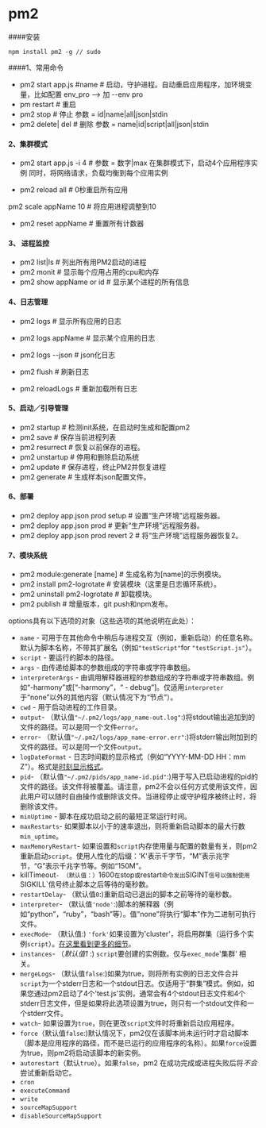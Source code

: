 # pm2

####安装

```npm
npm install pm2 -g // sudo
```

####1、常用命令

* pm2  start app.js #name                   # 启动，守护进程。自动重启应用程序，加环境变量，比如配置 env_pro  --> 加 --env pro
* pm restart                                # 重启
* pm2 stop                                  # 停止 参数 = id|name|all|json|stdin
* pm2 delete| del                      # 删除  参数 = name|id|script|all|json|stdin

#### 2、集群模式

* pm2 start app.js  -i 4               # 参数 = 数字|max    在集群模式下，启动4个应用程序实例 同时，将网络请求，负载均衡到每个应用实例

*  pm2 reload all                         # 0秒重启所有应用 

  pm2 scale appName 10         # 将应用进程调整到10

*  pm2 reset appName              # 重置所有计数器

#### 3、 进程监控

* pm2 list|ls                               # 列出所有用PM2启动的进程
* pm2 monit                              # 显示每个应用占用的cpu和内存
* pm2 show appName or id   # 显示某个进程的所有信息

#### 4、日志管理

* pm2 logs                          # 显示所有应用的日志  

* pm2 logs appName       # 显示某个应用的日志 

* pm2 logs --json               # json化日志 

* pm2 flush                        #  刷新日志

* pm2 reloadLogs             # 重新加载所有日志

#### 5、启动／引导管理 

* pm2 startup                    # 检测init系统，在启动时生成和配置pm2
* pm2 save                         # 保存当前进程列表
* pm2 resurrect                 # 恢复以前保存的进程。
* pm2 unstartup               # 停用和删除启动系统
* pm2 update                    # 保存进程，终止PM2并恢复进程
* pm2 generate                 # 生成样本json配置文件。

#### 6、部署

* pm2 deploy app.json prod setup       # 设置“生产环境”远程服务器。
* pm2 deploy app.json prod                  # 更新“生产环境”远程服务器。 
* pm2 deploy app.json prod revert 2   # 将“生产环境”远程服务器恢复2。

#### 7、模块系统

* pm2 module:generate [name]    # 生成名称为[name]的示例模块。
* pm2 install pm2-logrotate           # 安装模块（这里是日志循环系统）。
* pm2 uninstall pm2-logrotate      # 卸载模块。
* pm2 publish                                  # 增量版本，git push和npm发布。



options具有以下选项的对象（这些选项的其他说明在此处）：

- `name` - 可用于在其他命令中稍后与进程交互（例如，重新启动）的任意名称。默认为脚本名称，不带其扩展名（例如`"testScript"`for `"testScript.js"`）。
- `script` - 要运行的脚本的路径。
- `args` - 由传递给脚本的参数组成的字符串或字符串数组。
- `interpreterArgs` - 由调用解释器进程的参数组成的字符串或字符串数组。例如“-harmony”或[“-harmony”，“ - debug”]。仅适用`interpreter`于“none”以外的其他内容（默认情况下为“节点”）。
- `cwd` - 用于启动进程的工作目录。
- `output`- （默认值`"~/.pm2/logs/app_name-out.log"`:)将stdout输出追加到的文件的路径。可以是同一个文件`error`。
- `error`- （默认值`"~/.pm2/logs/app_name-error.err"`:)将stderr输出附加到的文件的路径。可以是同一个文件`output`。
- `logDateFormat` - 日志时间戳的显示格式（例如“YYYY-MM-DD HH：mm Z”）。格式是[时刻显示格式](http://momentjs.com/docs/#/displaying/)。
- `pid`- （默认值`"~/.pm2/pids/app_name-id.pid"`:)用于写入已启动进程的pid的文件的路径。该文件将被覆盖。请注意，pm2不会以任何方式使用该文件，因此用户可以随时自由操作或删除该文件。当进程停止或守护程序被终止时，将删除该文件。
- `minUptime` - 脚本在成功启动之前的最短正常运行时间。
- `maxRestarts`- 如果脚本以小于的速率退出，则将重新启动脚本的最大行数`min_uptime`。
- `maxMemoryRestart`- 如果设置和`script`内存使用量与配置的数量有关，则pm2重新启动`script`。使用人性化的后缀：'K'表示千字节，“M”表示兆字节，“G”表示千兆字节等。例如“150M”。
- killTimeout`- （默认值：）`1600`在`stop`或`restart`命令发出`SIGINT`信号以强制使用`SIGKILL`信号终止脚本之后等待的毫秒数。
- `restartDelay`- （默认值`0`:)重新启动已退出的脚本之前等待的毫秒数。
- `interpreter`- （默认值`'node'`:)脚本的解释器（例如“python”，“ruby”，“bash”等）。值“none”将执行“脚本”作为二进制可执行文件。
- `execMode`- （默认值:) `'fork'`如果设置为'cluster'，将启用群集（运行多个实例`script`）。[在这里看到更多的细节](http://pm2.keymetrics.io/docs/usage/cluster-mode/)。
- `instances`- （*默认值1* :) `script`要创建的实例数。仅与`exec_mode`'集群' 相关。
- `mergeLogs`- （默认值`false`:)如果为true，则将所有实例的日志文件合并`script`为一个stderr日志和一个stdout日志。仅适用于“群集”模式。例如，如果您通过pm2启动了4个'test.js'实例，通常会有4个stdout日志文件和4个stderr日志文件，但是如果将此选项设置为true，则只有一个stdout文件和一个stderr文件。
- `watch`- 如果设置为`true`，则在更改`script`文件时将重新启动应用程序。
- `force`（默认值`false`:)默认情况下，pm2仅在该脚本尚未运行时才启动脚本（脚本是应用程序的路径，而不是已运行的应用程序的名称）。如果`force`设置为true，则pm2将启动该脚本的新实例。
- `autorestart`（默认`true`）。如果`false`，pm2 在成功完成或进程失败后将*不会*尝试重新启动它。
- `cron`
- `executeCommand`
- `write`
- `sourceMapSupport`
- `disableSourceMapSupport`





































